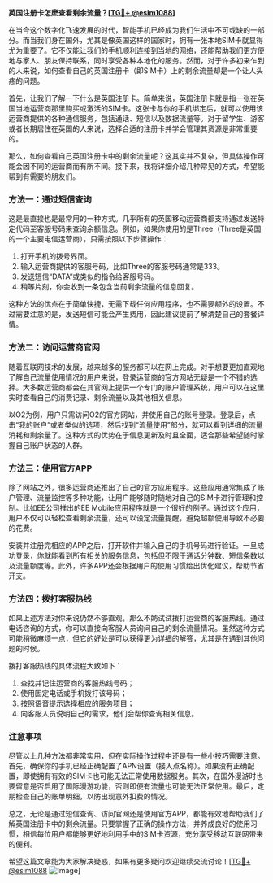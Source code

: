 **英国注册卡怎麽查看剩余流量？[[TG💪+ @esim1088](https://t.me/s/esim1088)]**

在当今这个数字化飞速发展的时代，智能手机已经成为我们生活中不可或缺的一部分。而当我们身在国外，尤其是像英国这样的国家时，拥有一张本地SIM卡就显得尤为重要了。它不仅能让我们的手机顺利连接到当地的网络，还能帮助我们更方便地与家人、朋友保持联系，同时享受各种本地化的服务。然而，对于许多初来乍到的人来说，如何查看自己的英国注册卡（即SIM卡）上的剩余流量却是一个让人头疼的问题。

首先，让我们了解一下什么是英国注册卡。简单来说，英国注册卡就是指一张在英国当地运营商那里购买或激活的SIM卡。这张卡与你的手机绑定后，就可以使用该运营商提供的各种通信服务，包括通话、短信以及数据流量等。对于留学生、游客或者长期居住在英国的人来说，选择合适的注册卡并学会管理其资源是非常重要的。

那么，如何查看自己英国注册卡中的剩余流量呢？这其实并不复杂，但具体操作可能会因不同的运营商而有所不同。接下来，我将详细介绍几种常见的方式，希望能帮到有需要的朋友们。

### 方法一：通过短信查询

这是最直接也是最常用的一种方式。几乎所有的英国移动运营商都支持通过发送特定代码至客服号码来查询余额信息。例如，如果你使用的是Three（Three是英国的一个主要电信运营商），只需按照以下步骤操作：

1. 打开手机的拨号界面。
2. 输入运营商提供的客服号码，比如Three的客服号码通常是333。
3. 发送短信“DATA”或类似的指令给客服号码。
4. 稍等片刻，你会收到一条包含当前剩余流量的信息回复。

这种方法的优点在于简单快捷，无需下载任何应用程序，也不需要额外的设置。不过需要注意的是，发送短信可能会产生费用，因此建议提前了解清楚自己的套餐详情。

### 方法二：访问运营商官网

随着互联网技术的发展，越来越多的服务都可以在网上完成。对于想要更加直观地了解自己流量使用情况的用户来说，登录运营商的官方网站无疑是一个不错的选择。大多数运营商都会在其官网上提供一个专门的账户管理系统，用户可以在这里实时查看自己的消费记录、剩余流量以及其他相关信息。

以O2为例，用户只需访问O2的官方网站，并使用自己的账号登录。登录后，点击“我的账户”或者类似的选项，然后找到“流量使用”部分，就可以看到详细的流量消耗和剩余量了。这种方式的优势在于信息更新及时且全面，适合那些希望随时掌握自己账户状态的人群。

### 方法三：使用官方APP

除了网站之外，很多运营商还推出了自己的官方应用程序。这些应用通常集成了账户管理、流量监控等多种功能，让用户能够随时随地对自己的SIM卡进行管理和控制。比如EE公司推出的EE Mobile应用程序就是一个很好的例子。通过这个应用，用户不仅可以轻松查看剩余流量，还可以设定流量提醒，避免超额使用导致不必要的花费。

安装并注册完相应的APP之后，打开软件并输入自己的手机号码进行验证。一旦成功登录，你就能看到所有相关的服务信息，包括但不限于通话分钟数、短信条数以及流量额度等。此外，许多APP还会根据用户的使用习惯给出优化建议，帮助节省开支。

### 方法四：拨打客服热线

如果上述方法对你来说仍然不够直观，那么不妨试试拨打运营商的客服热线。通过电话咨询的方式，你可以直接向客服人员询问自己的剩余流量情况。虽然这种方式可能稍微麻烦一点，但它的好处是可以获得更为详细的解答，尤其是在遇到其他问题的时候。

拨打客服热线的具体流程大致如下：
1. 查找并记住运营商的客服热线号码；
2. 使用固定电话或手机拨打该号码；
3. 按照语音提示选择相应的服务项目；
4. 向客服人员说明自己的需求，他们会帮你查询相关信息。

### 注意事项

尽管以上几种方法都非常实用，但在实际操作过程中还是有一些小技巧需要注意。首先，确保你的手机已经正确配置了APN设置（接入点名称）。如果没有正确配置，即使拥有有效的SIM卡也可能无法正常使用数据服务。其次，在国外漫游时也要留意是否启用了国际漫游功能，否则即便有流量也可能无法正常使用。最后，定期检查自己的账单明细，以防出现意外扣费的情况。

总之，无论是通过短信查询、访问官网还是使用官方APP，都能有效地帮助我们了解英国注册卡中的剩余流量。只要掌握了正确的操作方法，并养成良好的使用习惯，相信每位用户都能够更好地利用手中的SIM卡资源，充分享受移动互联网带来的便利。

希望这篇文章能为大家解决疑惑，如果有更多疑问欢迎继续交流讨论！[[TG💪+ @esim1088](https://t.me/s/esim1088) ![Image](https://i.postimg.cc/4NQfJmqS/Snipaste-2025-05-13-00-14-12.png)]